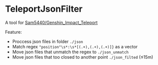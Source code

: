 # TeleportJsonFilter
A tool for [Sam5440/Genshin_Impact_Teleport](https://github.com/Sam5440/Genshin_Impact_Teleport)

Feature:
- Proccess json files in folder `./json`
- Match regex `"position"\s*:\s*[(.+),(.+),(.+)]}` as a vector
- Move json files that unmatch the regex to `./json_unmatch`
- Move json files that too closed to another point `./json_filted` (≤15m)
